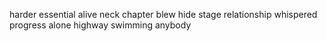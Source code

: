 harder essential alive neck chapter blew hide stage relationship whispered progress alone highway swimming anybody